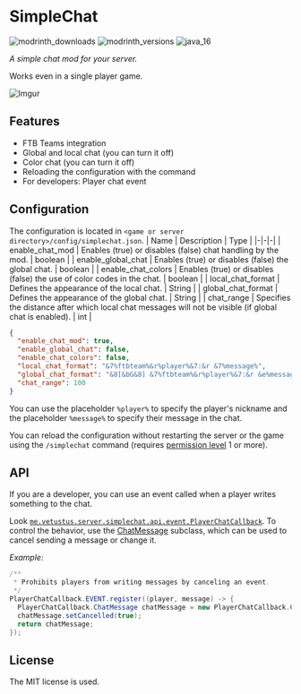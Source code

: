 # SimpleChat
![modrinth_downloads](https://modrinth-utils.vercel.app/api/badge/downloads?id=2KNt6S40&logo=true)
![modrinth_versions](https://modrinth-utils.vercel.app/api/badge/versions?id=2KNt6S40&logo=true)
![java_16](https://img.shields.io/badge/java-17+-orange?logo=java)

_A simple chat mod for your server._

Works even in a single player game.

![Imgur](https://i.imgur.com/orpafbR.jpg)
## Features
- FTB Teams integration
- Global and local chat (you can turn it off)
- Color chat (you can turn it off)
- Reloading the configuration with the command
- For developers: Player chat event

## Configuration
The configuration is located in `<game or server directory>/config/simplechat.json`.
| Name | Description | Type |
|-|-|-|
| enable_chat_mod | Enables (true) or disables (false) chat handling by the mod. | boolean |
| enable_global_chat | Enables (true) or disables (false) the global chat. | boolean |
| enable_chat_colors | Enables (true) or disables (false) the use of color codes in the chat. | boolean |
| local_chat_format | Defines the appearance of the local chat. | String |
| global_chat_format | Defines the appearance of the global chat. | String |
| chat_range | Specifies the distance after which local chat messages will not be visible (if global chat is enabled). | int |

```json
{
  "enable_chat_mod": true,
  "enable_global_chat": false,
  "enable_chat_colors": false,
  "local_chat_format": "&7%ftbteam%&r%player%&7:&r &7%message%",
  "global_chat_format": "&8[&bG&8] &7%ftbteam%&r%player%&7:&r &e%message%",
  "chat_range": 100
}
```
You can use the placeholder `%player%` to specify the player's nickname and the placeholder `%message%` to specify their message in the chat.

You can reload the configuration without restarting the server or the game using the `/simplechat` command (requires [permission level](https://minecraft.fandom.com/wiki/Server.properties#op-permission-level) 1 or more).

## API
If you are a developer, you can use an event called when a player writes something to the chat.

Look [`me.vetustus.server.simplechat.api.event.PlayerChatCallback`](src/main/java/me/vetustus/server/simplechat/api/event/PlayerChatCallback.java). 
To control the behavior, use the [ChatMessage](src/main/java/me/vetustus/server/simplechat/api/event/PlayerChatCallback.java#L47) subclass, which can be used to cancel sending a message or change it.

*Example:*
```java
/**
 * Prohibits players from writing messages by canceling an event.
 */
PlayerChatCallback.EVENT.register((player, message) -> {
  PlayerChatCallback.ChatMessage chatMessage = new PlayerChatCallback.ChatMessage(player, message);
  chatMessage.setCancelled(true);
  return chatMessage;
});
```
## License
The MIT license is used.
